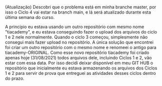 (Atualização) Descobri que o problema está em minha branche master, por isso o Ciclo 4 vai estar na branch main, e lá será atualizado durante esta última semana do curso.

A princípio eu estava usando um outro repositório com mesmo nome "tiacademy", e eu estava conseguindo fazer o upload dos arquivos do ciclo 1 e 2 nele normalmente.
Quando o ciclo 3 começou, simplesmente não consegui mais fazer upload no repositório. 
A única solução que encontrei foi criar um outro repositório com o mesmo nome e renomeei o antigo para tiacademy-ORIGINAL.
Como esse novo repositório tiacademy foi criado apenas hoje (31/08/2021) todos arquivos dele, incluindo Ciclos 1 e 2, vão estar com essa data.
Por isso decidi deixar disponível em meu GIT HUB o repositório que inicialmente eu estava armazenando os arquivos dos Ciclos 1 e 2 para servir de prova que entreguei 
as atividades desses ciclos dentro do prazo.
